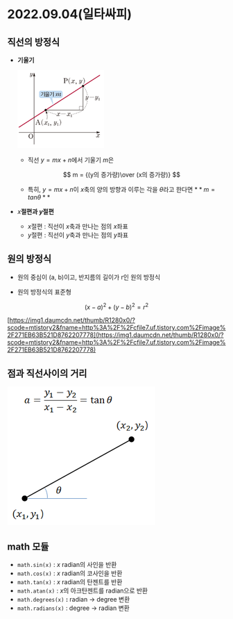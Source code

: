 # 2022.09.04(일타싸피)

## 직선의 방정식

- **기울기**
    
    ![Untitled](./img/121.png)
    
    - 직선 $y=mx+n$에서 기울기 $m$은
    
    $$
    m = {(y의 증가량)\over (x의 증가량)}
    $$
    
    - 특히, $y=mx+n$이 $x$축의 양의 방향과 이루는 각을 $\theta$라고 한다면
    $**m = tan\theta**$

- $x$**절편과 $y$절편**
    - $x$절편 : 직선이 $x$축과 만나는 점의 $x$좌표
    - $y$절편 : 직선이 $y$축과 만나는 점의 $y$좌표

## 원의 방정식

- 원의 중심이 (a, b)이고, 반지름의 길이가 r인 원의 방정식

- 원의 방정식의 표준형

$$
(x-a)^2 + (y-b)^2 = r^2
$$

[https://img1.daumcdn.net/thumb/R1280x0/?scode=mtistory2&fname=http%3A%2F%2Fcfile7.uf.tistory.com%2Fimage%2F271EB63B521D8762207778](https://img1.daumcdn.net/thumb/R1280x0/?scode=mtistory2&fname=http%3A%2F%2Fcfile7.uf.tistory.com%2Fimage%2F271EB63B521D8762207778)

## 점과 직선사이의 거리

![Untitled](./img/122.png)

## math 모듈

- `math.sin(x)` : $x$ radian의 사인을 반환
- `math.cos(x)` : $x$ radian의 코사인을 반환
- `math.tan(x)` : $x$ radian의 탄젠트를 반환
- `math.atan(x)` : $x$의 아크탄젠트를 radian으로 반환
- `math.degrees(x)` **:** radian → degree 변환
- `math.radians(x)` : degree → radian 변환